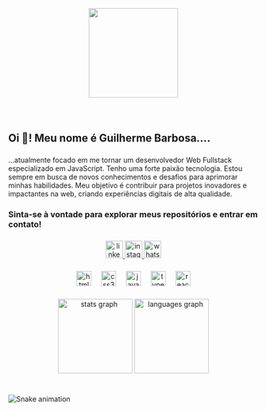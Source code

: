 <div align="center">
  <img height="180" src="https://octodex.github.com/images/codercat.jpg"  />
</div>

###

<br clear="both">

<h2 align="left">Oi 👋! Meu nome é Guilherme Barbosa....</h2>

###

<p align="left">...atualmente focado em me tornar um desenvolvedor Web Fullstack especializado em JavaScript. Tenho uma forte paixão tecnologia. Estou sempre em busca de novos conhecimentos e desafios para aprimorar minhas habilidades. Meu objetivo é contribuir para projetos inovadores e impactantes na web, criando experiências digitais de alta qualidade.</p>

###

<h3 align="left">Sinta-se à vontade para explorar meus repositórios e entrar em contato!</h3>

###

<div align="center">
  <a href="https://www.linkedin.com/in/guiisbarbosa/" target="_blank">
    <img src="https://img.shields.io/static/v1?message=LinkedIn&logo=linkedin&label=&color=0077B5&logoColor=white&labelColor=&style=for-the-badge" height="35" alt="linkedin logo"  />
  </a>
  <a href="https://www.instagram.com/guisbarbosa_/" target="_blank">
    <img src="https://img.shields.io/static/v1?message=Instagram&logo=instagram&label=&color=E4405F&logoColor=white&labelColor=&style=for-the-badge" height="35" alt="instagram logo"  />
  </a>
  <a href="https://wa.me/5535991071126" target="_blank">
    <img src="https://img.shields.io/static/v1?message=Whatsapp&logo=whatsapp&label=&color=25D366&logoColor=white&labelColor=&style=for-the-badge" height="35" alt="whatsapp logo"  />
  </a>
</div>

###

<div align="center">
  <img src="https://cdn.jsdelivr.net/gh/devicons/devicon/icons/html5/html5-original.svg" height="30" alt="html5 logo"  />
  <img width="12" />
  <img src="https://cdn.jsdelivr.net/gh/devicons/devicon/icons/css3/css3-original.svg" height="30" alt="css3 logo"  />
  <img width="12" />
  <img src="https://cdn.jsdelivr.net/gh/devicons/devicon/icons/javascript/javascript-original.svg" height="30" alt="javascript logo"  />
  <img width="12" />
  <img src="https://cdn.jsdelivr.net/gh/devicons/devicon/icons/typescript/typescript-original.svg" height="30" alt="typescript logo"  />
  <img width="12" />
  <img src="https://cdn.jsdelivr.net/gh/devicons/devicon/icons/react/react-original.svg" height="30" alt="react logo"  />
</div>

###

<div align="center">
  <img src="https://github-readme-stats.vercel.app/api?username=guiisbarbosa&hide_title=false&hide_rank=false&show_icons=true&include_all_commits=true&count_private=true&disable_animations=false&theme=dracula&locale=en&hide_border=false" height="150" alt="stats graph"  />
  <img src="https://github-readme-stats.vercel.app/api/top-langs?username=guiisbarbosa&locale=en&hide_title=false&layout=compact&card_width=320&langs_count=5&theme=dracula&hide_border=false" height="150" alt="languages graph"  />
</div>

###

<br clear="both">

<img src="https://raw.githubusercontent.com/guiisbarbosa/guiisbarbosa/output/snake.svg" alt="Snake animation" />

###
